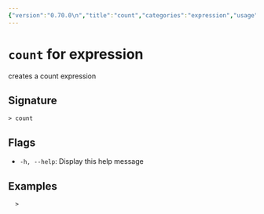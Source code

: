 ```yaml
---
{"version":"0.70.0\n","title":"count","categories":"expression","usage":"creates a count expression\n"}
---
```

<!-- THIS FILE IS GENERATED BY update_book_commands.cjs USING NUSHELL'S HELP COMMANDS.
REFRAIN FROM EDITING IT MANUALLY.-->
# <code>count</code> for expression

<div class='command-title'>creates a count expression</div>

## Signature

```> count```

## Flags

 * ```-h, --help```: Display this help message
## Examples

  
```shell
  > 
```


